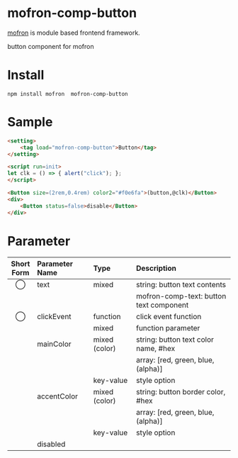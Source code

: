 #  mofron-comp-button
[mofron](https://mofron.github.io/mofron/) is module based frontend framework.

button component for mofron


# Install
```
npm install mofron  mofron-comp-button
```

# Sample
```html
<setting>
    <tag load="mofron-comp-button">Button</tag>
</setting>

<script run=init>
let clk = () => { alert("click"); };
</script>

<Button size=(2rem,0.4rem) color2="#f0e6fa">(button,@clk)</Button>
<div>
    <Button status=false>disable</Button>
</div>
```

# Parameter

| Short<br>Form | Parameter Name | Type | Description |
|:-------------:|:---------------|:-----|:------------|
| ◯  | text | mixed | string: button text contents |
| | | | mofron-comp-text: button text component |
| ◯  | clickEvent | function | click event function |
| | | mixed | function parameter |
| | mainColor | mixed (color) | string: button text color name, #hex |
| | | | array: [red, green, blue, (alpha)] |
| | | key-value | style option |
| | accentColor | mixed (color) | string: button border color, #hex |
| | | | array: [red, green, blue, (alpha)] |
| | | key-value | style option |
| | disabled | ||| | enabled | ||| | status | boolean | change enable/disable mode |

